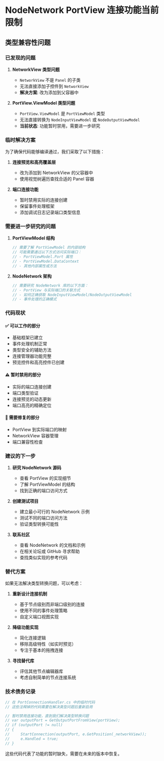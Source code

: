 # NodeNetwork PortView 连接功能当前限制

## 类型兼容性问题

### 已发现的问题

1. **NetworkView 类型问题**
   - `NetworkView` 不是 `Panel` 的子类
   - 无法直接添加子控件到 `NetworkView`
   - **解决方案**: 改为添加到父容器中

2. **PortView.ViewModel 类型问题**
   - `PortView.ViewModel` 是 `PortViewModel` 类型
   - 无法直接转换为 `NodeInputViewModel` 或 `NodeOutputViewModel`
   - **当前状态**: 功能暂时禁用，需要进一步研究

### 临时解决方案

为了确保代码能够编译通过，我们采取了以下措施：

1. **连接预览和高亮覆盖层**
   - 改为添加到 NetworkView 的父容器中
   - 使用视觉树遍历查找合适的 Panel 容器

2. **端口连接功能**
   - 暂时禁用实际的连接创建
   - 保留事件处理框架
   - 添加调试日志记录端口类型信息

### 需要进一步研究的问题

1. **PortViewModel 结构**
   ```csharp
   // 需要了解 PortViewModel 的内部结构
   // 可能需要通过以下方式访问实际端口：
   // - PortViewModel.Port 属性
   // - PortViewModel.DataContext
   // - 其他内部属性或方法
   ```

2. **NodeNetwork 架构**
   ```csharp
   // 需要研究 NodeNetwork 库的以下方面：
   // - PortView 与实际端口的关联方式
   // - 如何正确获取 NodeInputViewModel/NodeOutputViewModel
   // - 事件处理的正确模式
   ```

### 代码现状

#### ✅ 可以工作的部分
- 基础框架已建立
- 事件处理机制正常
- 类型安全的辅助方法
- 连接管理器功能完整
- 预览控件和高亮控件已创建

#### ⚠️ 暂时禁用的部分
- 实际的端口连接创建
- 端口类型验证
- 连接预览的动态更新
- 端口高亮的精确定位

#### 🔧 需要修复的部分
- PortView 到实际端口的映射
- NetworkView 容器管理
- 端口兼容性检查

### 建议的下一步

1. **研究 NodeNetwork 源码**
   - 查看 PortView 的实现细节
   - 了解 PortViewModel 的结构
   - 找到正确的端口访问方式

2. **创建测试项目**
   - 建立最小可行的 NodeNetwork 示例
   - 测试不同的端口访问方法
   - 验证类型转换可能性

3. **联系社区**
   - 查看 NodeNetwork 的文档和示例
   - 在相关论坛或 GitHub 寻求帮助
   - 查找类似实现的参考代码

### 替代方案

如果无法解决类型转换问题，可以考虑：

1. **重新设计连接机制**
   - 基于节点级别而非端口级别的连接
   - 使用不同的事件处理策略
   - 自定义端口视图实现

2. **降级功能实现**
   - 简化连接逻辑
   - 移除高级特性（如实时预览）
   - 专注于基本的拖拽连接

3. **寻找替代库**
   - 评估其他节点编辑器库
   - 考虑自制简单的节点连接系统

### 技术债务记录

```csharp
// 在 PortConnectionHandler.cs 中的临时代码
// 这些注释掉的代码需要在解决类型问题后重新启用

// 暂时禁用连接功能，直到我们解决类型转换问题
// var outputPort = GetOutputPortFromView(portView);
// if (outputPort != null)
// {
//     StartConnection(outputPort, e.GetPosition(_networkView));
//     e.Handled = true;
// }
```

这些代码代表了功能的暂时缺失，需要在未来的版本中恢复。